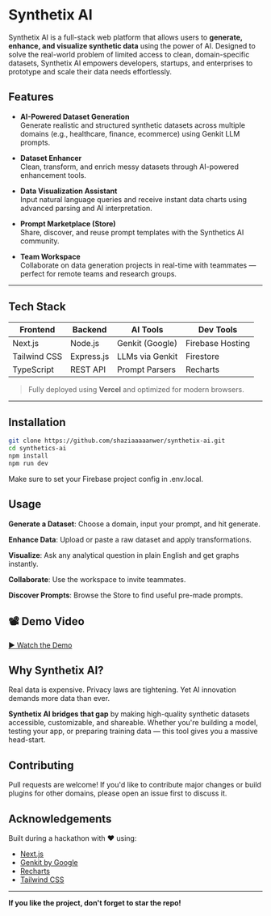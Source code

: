 #  Synthetix AI

Synthetix AI is a full-stack web platform that allows users to **generate, enhance, and visualize synthetic data** using the power of AI. Designed to solve the real-world problem of limited access to clean, domain-specific datasets, Synthetix AI empowers developers, startups, and enterprises to prototype and scale their data needs effortlessly.

##  Features

-  **AI-Powered Dataset Generation**  
  Generate realistic and structured synthetic datasets across multiple domains (e.g., healthcare, finance, ecommerce) using Genkit LLM prompts.

-  **Dataset Enhancer**  
  Clean, transform, and enrich messy datasets through AI-powered enhancement tools.

-  **Data Visualization Assistant**  
  Input natural language queries and receive instant data charts using advanced parsing and AI interpretation.

-  **Prompt Marketplace (Store)**  
  Share, discover, and reuse prompt templates with the Synthetics AI community.

-  **Team Workspace**  
  Collaborate on data generation projects in real-time with teammates — perfect for remote teams and research groups.

---

##  Tech Stack

| Frontend       | Backend        | AI Tools        | Dev Tools        |
|----------------|----------------|------------------|------------------|
| Next.js        | Node.js        | Genkit (Google)  | Firebase Hosting |
| Tailwind CSS   | Express.js     | LLMs via Genkit  | Firestore        |
| TypeScript     | REST API       | Prompt Parsers   | Recharts         |

>  Fully deployed using **Vercel** and optimized for modern browsers.

---

##  Installation

```bash
git clone https://github.com/shaziaaaaanwer/synthetix-ai.git
cd synthetics-ai
npm install
npm run dev
```
Make sure to set your Firebase project config in .env.local.

##  Usage
**Generate a Dataset**: Choose a domain, input your prompt, and hit generate.

**Enhance Data**: Upload or paste a raw dataset and apply transformations.

**Visualize**: Ask any analytical question in plain English and get graphs instantly.

**Collaborate**: Use the workspace to invite teammates.

**Discover Prompts**: Browse the Store to find useful pre-made prompts.

## 📽️ Demo Video

[▶️ Watch the Demo](https://youtu.be/gUkKDvmlvo0)

##  Why Synthetix AI?

Real data is expensive. Privacy laws are tightening. Yet AI innovation demands more data than ever.

**Synthetix AI bridges that gap** by making high-quality synthetic datasets accessible, customizable, and shareable. Whether you're building a model, testing your app, or preparing training data — this tool gives you a massive head-start.

##  Contributing

Pull requests are welcome! If you'd like to contribute major changes or build plugins for other domains, please open an issue first to discuss it.

##  Acknowledgements

Built during a hackathon with ❤️ using:

- [Next.js](https://nextjs.org/)
- [Genkit by Google](https://github.com/google/genkit)
- [Recharts](https://recharts.org/)
- [Tailwind CSS](https://tailwindcss.com/)

---

 **If you like the project, don't forget to star the repo!**
